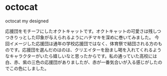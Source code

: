 # octocat
octocat my designed

応援団をモチーフにしたオクトキャットです。オクトキャットの可愛さは残しつつきりっとした印象が与えられるようにハチマキを深めに巻いてみました。
今回イメージした応援団は通年の学校応援団ではなく、体育祭で結団される方のものです。応援団を選んだのはのは、クリエイターを励まし喝を入れてくれるようなキャラクターがいたら嬉しいなと思ったからです。私の通っていた高校には白、赤、紫の三色の応援団がありましたが、赤が一番気合いが入る感じがしたのでこの色にしました。
